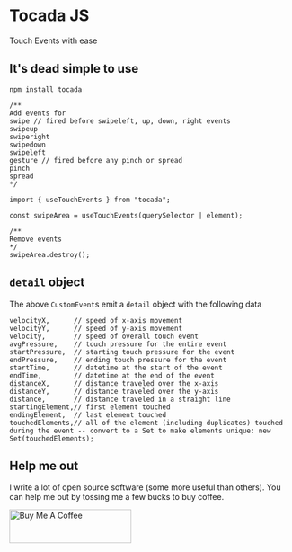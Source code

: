 # Tocada JS

Touch Events with ease
<br/>

## It's dead simple to use
```
npm install tocada
```

```
/**
Add events for
swipe // fired before swipeleft, up, down, right events
swipeup
swiperight
swipedown
swipeleft
gesture // fired before any pinch or spread
pinch
spread
*/

import { useTouchEvents } from "tocada";

const swipeArea = useTouchEvents(querySelector | element);

/**
Remove events
*/
swipeArea.destroy();

```

## `detail` object

The above `CustomEvent`s emit a `detail` object with the following data

```
velocityX,      // speed of x-axis movement
velocityY,      // speed of y-axis movement
velocity,       // speed of overall touch event
avgPressure,    // touch pressure for the entire event
startPressure,  // starting touch pressure for the event
endPressure,    // ending touch pressure for the event
startTime,      // datetime at the start of the event
endTime,        // datetime at the end of the event
distanceX,      // distance traveled over the x-axis
distanceY,      // distance traveled over the y-axis
distance,       // distance traveled in a straight line
startingElement,// first element touched
endingElement,  // last element touched
touchedElements,// all of the element (including duplicates) touched during the event -- convert to a Set to make elements unique: new Set(touchedElements);

```

## Help me out

I write a lot of open source software (some more useful than others). You can help me out by tossing me a few bucks to buy coffee.

<a href="https://www.buymeacoffee.com/tamb" target="_blank"><img src="https://cdn.buymeacoffee.com/buttons/v2/default-yellow.png" alt="Buy Me A Coffee" style="height: 60px !important;width: 217px !important;" ></a>
